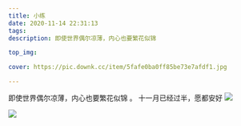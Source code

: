 ```yaml
---
title: 小练
date: 2020-11-14 22:31:13
tags:
description: 即使世界偶尔凉薄，内心也要繁花似锦

top_img:

cover: https://pic.downk.cc/item/5fafe0ba0ff85be73e7afdf1.jpg

---
```

即使世界偶尔凉薄，内心也要繁花似锦 。
十一月已经过半，愿都安好
![](https://pic.downk.cc/item/5fafdf925b02e238c909d724.jpg)

![](https://pic.downk.cc/item/5fafdf935b02e238c909d7d0.jpg)